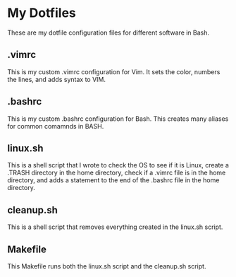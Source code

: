 # My Dotfiles
These are my dotfile configuration files for different software in Bash.
## .vimrc
This is my custom .vimrc configuration for Vim. It sets the color, numbers the lines, and adds syntax to VIM.
## .bashrc
This is my custom .bashrc configuration for Bash. This creates many aliases for common comamnds in BASH.
## linux.sh
This is a shell script that I wrote to check the OS to see if it is Linux, create a .TRASH directory in the home directory,
check if a .vimrc file is in the home directory, and adds a statement to the end of the .bashrc file in the home directory.
## cleanup.sh
This is a shell script that removes everything created in the linux.sh script.
## Makefile
This Makefile runs both the linux.sh script and the cleanup.sh script.
